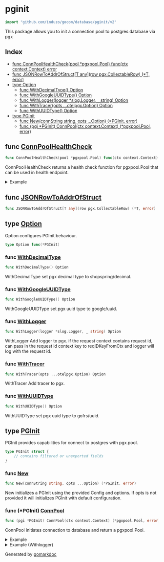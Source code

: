 <!-- Code generated by gomarkdoc. DO NOT EDIT -->

# pginit

```go
import "github.com/induzo/gocom/database/pginit/v2"
```

This package allows you to init a connection pool to postgres database via pgx

## Index

- [func ConnPoolHealthCheck\(pool \*pgxpool.Pool\) func\(ctx context.Context\) error](<#ConnPoolHealthCheck>)
- [func JSONRowToAddrOfStruct\[T any\]\(row pgx.CollectableRow\) \(\*T, error\)](<#JSONRowToAddrOfStruct>)
- [type Option](<#Option>)
  - [func WithDecimalType\(\) Option](<#WithDecimalType>)
  - [func WithGoogleUUIDType\(\) Option](<#WithGoogleUUIDType>)
  - [func WithLogger\(logger \*slog.Logger, \_ string\) Option](<#WithLogger>)
  - [func WithTracer\(opts ...otelpgx.Option\) Option](<#WithTracer>)
  - [func WithUUIDType\(\) Option](<#WithUUIDType>)
- [type PGInit](<#PGInit>)
  - [func New\(connString string, opts ...Option\) \(\*PGInit, error\)](<#New>)
  - [func \(pgi \*PGInit\) ConnPool\(ctx context.Context\) \(\*pgxpool.Pool, error\)](<#PGInit.ConnPool>)


<a name="ConnPoolHealthCheck"></a>
## func [ConnPoolHealthCheck](<https://github.com/induzo/gocom/blob/main/database/pginit/healthcheck.go#L10>)

```go
func ConnPoolHealthCheck(pool *pgxpool.Pool) func(ctx context.Context) error
```

ConnPoolHealthCheck returns a health check function for pgxpool.Pool that can be used in health endpoint.

<details><summary>Example</summary>
<p>

Using standard net/http package. We can also simply pass healthCheck as a CheckFn in gocom/http/health/v2.

```go
pgi, err := pginit.New(
	"postgres://postgres:postgres@localhost:5432/datawarehouse?sslmode=disable&pool_max_conns=10&pool_max_conn_lifetime=1m",
)
if err != nil {
	log.Fatalf("init pgi config: %v", err)
}

ctx := context.Background()

pool, err := pgi.ConnPool(ctx)
if err != nil {
	log.Fatalf("init pgi config: %v", err)
}

defer pool.Close()

healthCheck := pginit.ConnPoolHealthCheck(pool)

mux := http.NewServeMux()

mux.HandleFunc("/sys/health", func(rw http.ResponseWriter, _ *http.Request) {
	if err := healthCheck(ctx); err != nil {
		rw.WriteHeader(http.StatusServiceUnavailable)
	}
})
```

</p>
</details>

<a name="JSONRowToAddrOfStruct"></a>
## func [JSONRowToAddrOfStruct](<https://github.com/induzo/gocom/blob/main/database/pginit/jsonrow.go#L10>)

```go
func JSONRowToAddrOfStruct[T any](row pgx.CollectableRow) (*T, error)
```



<a name="Option"></a>
## type [Option](<https://github.com/induzo/gocom/blob/main/database/pginit/pool.go#L21>)

Option configures PGInit behaviour.

```go
type Option func(*PGInit)
```

<a name="WithDecimalType"></a>
### func [WithDecimalType](<https://github.com/induzo/gocom/blob/main/database/pginit/pool.go#L92>)

```go
func WithDecimalType() Option
```

WithDecimalType set pgx decimal type to shopspring/decimal.

<a name="WithGoogleUUIDType"></a>
### func [WithGoogleUUIDType](<https://github.com/induzo/gocom/blob/main/database/pginit/pool.go#L106>)

```go
func WithGoogleUUIDType() Option
```

WithGoogleUUIDType set pgx uuid type to google/uuid.

<a name="WithLogger"></a>
### func [WithLogger](<https://github.com/induzo/gocom/blob/main/database/pginit/pool.go#L75>)

```go
func WithLogger(logger *slog.Logger, _ string) Option
```

WithLogger Add logger to pgx. if the request context contains request id, can pass in the request id context key to reqIDKeyFromCtx and logger will log with the request id.

<a name="WithTracer"></a>
### func [WithTracer](<https://github.com/induzo/gocom/blob/main/database/pginit/pool.go#L85>)

```go
func WithTracer(opts ...otelpgx.Option) Option
```

WithTracer Add tracer to pgx.

<a name="WithUUIDType"></a>
### func [WithUUIDType](<https://github.com/induzo/gocom/blob/main/database/pginit/pool.go#L99>)

```go
func WithUUIDType() Option
```

WithUUIDType set pgx uuid type to gofrs/uuid.

<a name="PGInit"></a>
## type [PGInit](<https://github.com/induzo/gocom/blob/main/database/pginit/pool.go#L24-L27>)

PGInit provides capabilities for connect to postgres with pgx.pool.

```go
type PGInit struct {
    // contains filtered or unexported fields
}
```

<a name="New"></a>
### func [New](<https://github.com/induzo/gocom/blob/main/database/pginit/pool.go#L31>)

```go
func New(connString string, opts ...Option) (*PGInit, error)
```

New initializes a PGInit using the provided Config and options. If opts is not provided it will initializes PGInit with default configuration.

<a name="PGInit.ConnPool"></a>
### func \(\*PGInit\) [ConnPool](<https://github.com/induzo/gocom/blob/main/database/pginit/pool.go#L57>)

```go
func (pgi *PGInit) ConnPool(ctx context.Context) (*pgxpool.Pool, error)
```

ConnPool initiates connection to database and return a pgxpool.Pool.

<details><summary>Example</summary>
<p>



```go
pgi, err := pginit.New(
	"postgres://postgres:postgres@localhost:5432/datawarehouse?sslmode=disable&pool_max_conns=10&pool_max_conn_lifetime=1m",
)
if err != nil {
	log.Fatalf("init pgi config: %v", err)
}

ctx := context.Background()

pool, err := pgi.ConnPool(ctx)
if err != nil {
	log.Fatalf("init pgi config: %v", err)
}

defer pool.Close()

if err := pool.Ping(ctx); err != nil {
	log.Fatalf("ping: %v", err)
}
```

</p>
</details>

<details><summary>Example (Withlogger)</summary>
<p>



```go
textHandler := slog.NewTextHandler(io.Discard, nil)
logger := slog.New(textHandler)

pgi, err := pginit.New(
	"postgres://postgres:postgres@localhost:5432/datawarehouse?sslmode=disable&pool_max_conns=10&pool_max_conn_lifetime=1m",
	pginit.WithLogger(logger, "request-id"),
	pginit.WithDecimalType(),
	pginit.WithUUIDType(),
)
if err != nil {
	log.Fatalf("init pgi config: %v", err)
}

ctx := context.Background()

pool, err := pgi.ConnPool(ctx)
if err != nil {
	log.Fatalf("init pgi config: %v", err)
}

defer pool.Close()

if err := pool.Ping(ctx); err != nil {
	log.Fatalf("ping: %v", err)
}
```

</p>
</details>

Generated by [gomarkdoc](<https://github.com/princjef/gomarkdoc>)
